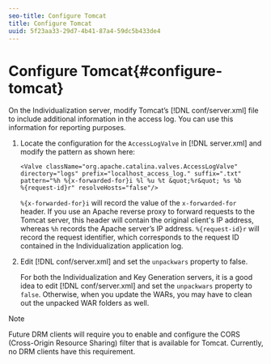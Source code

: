```yaml
---
seo-title: Configure Tomcat
title: Configure Tomcat
uuid: 5f23aa33-29d7-4b41-87a4-59dc5b433de4
---
```


# Configure Tomcat{#configure-tomcat}

On the Individualization server, modify Tomcat’s [!DNL conf/server.xml] file to include additional information in the access log. You can use this information for reporting purposes. 

1. Locate the configuration for the `AccessLogValve` in [!DNL server.xml] and modify the pattern as shown here:

   ```
   <Valve className="org.apache.catalina.valves.AccessLogValve" 
   directory="logs" prefix="localhost_access_log." suffix=".txt" 
   pattern="%h %{x-forwarded-for}i %l %u %t &quot;%r&quot; %s %b 
   %{request-id}r" resolveHosts="false"/>
   ```

   `%{x-forwarded-for}i` will record the value of the `x-forwarded-for` header. If you use an Apache reverse proxy to forward requests to the Tomcat server, this header will contain the original client's IP address, whereas `%h` records the Apache server’s IP address. `%{request-id}r` will record the request identifier, which corresponds to the request ID contained in the Individualization application log. 

1. Edit [!DNL conf/server.xml] and set the `unpackwars` property to false.

   For both the Individualization and Key Generation servers, it is a good idea to edit [!DNL conf/server.xml] and set the `unpackwars` property to `false`. Otherwise, when you update the WARs, you may have to clean out the unpacked WAR folders as well.

>[!NOTE]
>
>Future DRM clients will require you to enable and configure the CORS (Cross-Origin Resource Sharing) filter that is available for Tomcat. Currently, no DRM clients have this requirement.

